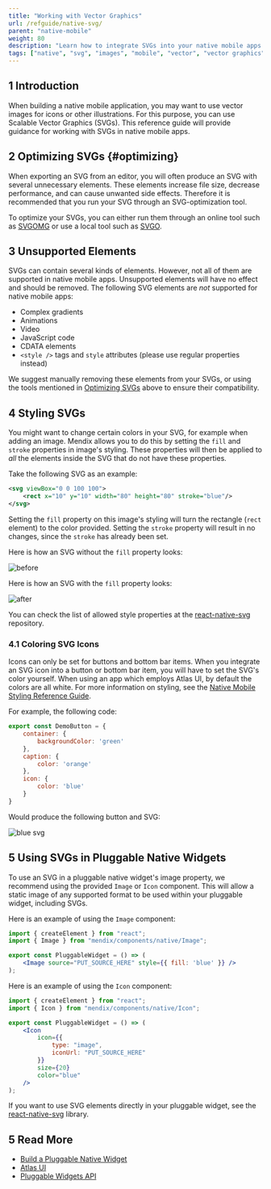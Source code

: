 ```yaml
---
title: "Working with Vector Graphics"
url: /refguide/native-svg/
parent: "native-mobile"
weight: 80
description: "Learn how to integrate SVGs into your native mobile apps."
tags: ["native", "svg", "images", "mobile", "vector", "vector graphics"]
---
```


## 1 Introduction

When building a native mobile application, you may want to use vector images for icons or other illustrations. For this purpose, you can use Scalable Vector Graphics (SVGs). This reference guide will provide guidance for working with SVGs in native mobile apps.

## 2 Optimizing SVGs {#optimizing}

When exporting an SVG from an editor, you will often produce an SVG with several unnecessary elements. These elements increase file size, decrease performance, and can cause unwanted side effects. Therefore it is recommended that you run your SVG through an SVG-optimization tool. 

To optimize your SVGs, you can either run them through an online tool such as [SVGOMG](https://jakearchibald.github.io/svgomg/) or use a local tool such as [SVGO](https://github.com/svg/svgo).

## 3 Unsupported Elements

SVGs can contain several kinds of elements. However, not all of them are supported in native mobile apps. Unsupported elements will have no effect and should be removed. The following SVG elements are *not* supported for native mobile apps:

* Complex gradients
* Animations 
* Video
* JavaScript code 
* CDATA elements
* `<style />` tags and `style` attributes (please use regular properties instead)

We suggest manually removing these elements from your SVGs, or using the tools mentioned in [Optimizing SVGs](#optimizing) above to ensure their compatibility. 

## 4 Styling SVGs

You might want to change certain colors in your SVG, for example when adding an image. Mendix allows you to do this by setting the `fill` and `stroke` properties in image's styling. These properties will then be applied to *all* the elements inside the SVG that do not have these properties.

Take the following SVG as an example:

```svg
<svg viewBox="0 0 100 100">
    <rect x="10" y="10" width="80" height="80" stroke="blue"/>
</svg>
```

Setting the `fill` property on this image's styling will turn the rectangle (`rect` element) to the color provided. Setting the `stroke` property will result in no changes, since the `stroke` has already been set.

Here is how an SVG without the `fill` property looks:

![before](/attachments/refguide/mobile/native-mobile/native-svg/before.png)

Here is how an SVG with the `fill` property looks:

![after](/attachments/refguide/mobile/native-mobile/native-svg/after.png)

You can check the list of allowed style properties at the [react-native-svg](https://github.com/react-native-community/react-native-svg#common-props) repository.

### 4.1 Coloring SVG Icons

Icons can only be set for buttons and bottom bar items. When you integrate an SVG icon into a button or bottom bar item, you will have to set the SVG's color yourself. When using an app which employs Atlas UI, by default the colors are all white. For more information on styling, see the [Native Mobile Styling Reference Guide](/refguide/native-styling-refguide/).

For example, the following code:

```jsx
export const DemoButton = {
	container: {
		backgroundColor: 'green'
	},
	caption: {
		color: 'orange'
	},
	icon: {
		color: 'blue'
	}
}
```

Would produce the following button and SVG:

![blue svg](/attachments/refguide/mobile/native-mobile/native-svg/blue-svg.png)

## 5 Using SVGs in Pluggable Native Widgets

To use an SVG in a pluggable native widget's image property, we recommend using the provided `Image` or `Icon` component. This will allow a static image of any supported format to be used within your pluggable widget, including SVGs.

Here is an example of using the `Image` component:

```jsx
import { createElement } from "react";
import { Image } from "mendix/components/native/Image";

export const PluggableWidget = () => (
    <Image source="PUT_SOURCE_HERE" style={{ fill: 'blue' }} />
);
```

Here is an example of using the `Icon` component:

```jsx
import { createElement } from "react";
import { Icon } from "mendix/components/native/Icon";

export const PluggableWidget = () => (
    <Icon 
        icon={{
            type: "image",
            iconUrl: "PUT_SOURCE_HERE"
        }}
        size={20}
        color="blue"
    />
);
```

If you want to use SVG elements directly in your pluggable widget, see the [react-native-svg](https://github.com/react-native-community/react-native-svg) library.

## 5 Read More

* [Build a Pluggable Native Widget](/howto/extensibility/build-native-widget/)
* [Atlas UI](/howto/front-end/atlas-ui/)
* [Pluggable Widgets API](/apidocs-mxsdk/apidocs/pluggable-widgets/)
